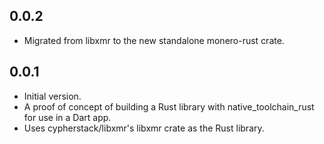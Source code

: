 ## 0.0.2

- Migrated from libxmr to the new standalone monero-rust crate.

## 0.0.1

- Initial version.
- A proof of concept of building a Rust library with native_toolchain_rust for use in a Dart app.
- Uses cypherstack/libxmr's libxmr crate as the Rust library.
